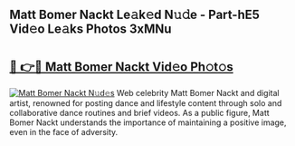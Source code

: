 ## Matt Bomer Nackt Le𝚊k𝚎d N𝚞𝚍e - Part-hE5 Vid𝚎o Le𝚊ks Photos 3xMNu

# <h2><a href="http://fb8zm0.evod.top/?m=Matt+Bomer+Nackt">🔗 👉🔴 Matt Bomer Nackt Vid𝚎o Ph𝚘t𝚘s</a></h2>

[![Matt Bomer Nackt N𝚞d𝚎s](https://i.imgur.com/8V9OHl7.gif)](http://fb8zm0.evod.top/?m=Matt+Bomer+Nackt)
Web celebrity Matt Bomer Nackt and digital artist, renowned for posting dance and lifestyle content through solo and collaborative dance routines and brief videos. As a public figure, Matt Bomer Nackt understands the importance of maintaining a positive image, even in the face of adversity. 
